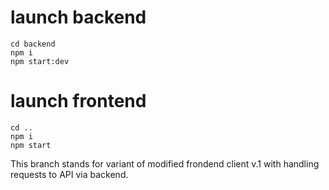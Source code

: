 # launch backend

<pre>
<code>cd backend</code>
<code>npm i</code>
<code>npm start:dev</code>
</pre>

# launch frontend

<pre>
<code>cd ..</code>
<code>npm i</code>
<code>npm start</code>
</pre>

This branch stands for variant of modified frondend client v.1 with handling
requests to API via backend.
